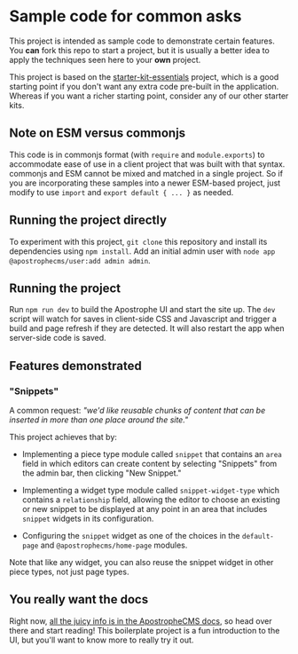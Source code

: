 # Sample code for common asks

This project is intended as sample code to demonstrate certain features. You **can** fork this repo to start a project, but it is usually a better idea to apply the techniques seen here to your **own** project.

This project is based on the [starter-kit-essentials](https://github.com/apostrophecms/starter-kit-essentials) project, which is a good starting point if you don't want any extra code pre-built in the application. Whereas if you want a richer starting point, consider any of our other starter kits.

## Note on ESM versus commonjs

This code is in commonjs format (with `require` and `module.exports`) to accommodate ease of use in a client project that was built with that syntax. commonjs and ESM cannot be mixed and matched in a single project. So if you are incorporating these samples into a newer ESM-based project, just modify to use `import` and `export default { ... }` as needed.

## Running the project directly

To experiment with this project, `git clone` this repository and install its dependencies using `npm install`. Add an initial admin user with `node app @apostrophecms/user:add admin admin`.

## Running the project

Run `npm run dev` to build the Apostrophe UI and start the site up. The `dev` script will watch for saves in client-side CSS and Javascript and trigger a build and page refresh if they are detected. It will also restart the app when server-side code is saved.

## Features demonstrated

### "Snippets"

A common request: *"we'd like reusable chunks of content that can be inserted in more than one place around the site."*

This project achieves that by:

* Implementing a piece type module called `snippet` that contains an `area` field in which editors can create content by selecting "Snippets" from the admin bar, then clicking "New Snippet."

* Implementing a widget type module called `snippet-widget-type` which contains a `relationship` field, allowing the editor to choose an existing or new snippet to be displayed at any point in an area that includes `snippet` widgets in its configuration.

* Configuring the `snippet` widget as one of the choices in the `default-page` and `@apostrophecms/home-page` modules.

Note that like any widget, you can also reuse the snippet widget in other piece types, not just page types.

## You really want the docs

Right now, [all the juicy info is in the ApostropheCMS docs](https://docs.apostrophecms.org), so head over there and start reading! This boilerplate project is a fun introduction to the UI, but you'll want to know more to really try it out.

